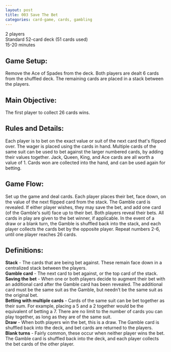 ```yaml
---
layout: post
title: 003 Save The Bet
categories: card-game, cards, gambling
---
```

2 players  
Standard 52-card deck (51 cards used)  
15-20 minutes  

## Game Setup:
Remove the Ace of Spades from the deck. Both players are dealt 6 cards from the shuffled deck. The remaining cards are placed in a stack between the players.

## Main Objective:
The first player to collect 26 cards wins.

## Rules and Details:
Each player is to bet on the exact value or suit of the next card that's flipped over. The wager is placed using the cards in hand. Multiple cards of the same suit can be used to bet against the larger numbered cards, by adding their values together. Jack, Queen, King, and Ace cards are all worth a value of 1.  Cards won are collected into the hand, and can be used again for betting.

## Game Flow:
Set up the game and deal cards.
Each player places their bet, face down, on the value of the next flipped card from the stack. 
The Gamble card is revealed.
If either player wishes, they may save the bet, and add one card (of the Gamble's suit) face up to their bet.
Both players reveal their bets.
All cards in play are given to the bet winner, if applicable. In the event of a draw or a blank turn, the Gamble is shuffled back into the stack, and each player collects the cards bet by the opposite player.
Repeat numbers 2-6, until one player reaches 26 cards.

## Definitions:
**Stack** - The cards that are being bet against.  These remain face down in a centralized stack between the players.  
**Gamble card** - The next card to bet against, or the top card of the stack.  
**Saving the bet** - When one or both players decide to augment their bet with an additional card after the Gamble card has been revealed. The additional card must be the same suit as the Gamble, but needn’t be the same suit as the original bet.  
**Betting with multiple cards** - Cards of the same suit can be bet together as their sum.  For example, placing a 5 and a 2 together would be the equivalent of betting a 7.  There are no limit to the number of cards you can play together, as long as they are of the same suit.  
**Draw** - When both players win the bet, this is a draw.  The Gamble card is shuffled back into the deck, and bet cards are returned to the players.  
**Blank turns** - Fairly common, these occur when neither player wins the bet.  The Gamble card is shuffled back into the deck, and each player collects the bet cards of the other player.
